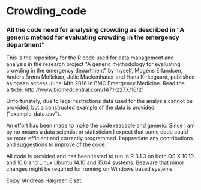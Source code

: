 # Crowding_code
### All the code need for analysing crowding as described in "A generic method for evaluating crowding in the emergency department"

This is the repository for the R code used for data management and analysis in the research project "A generic methodology for evaluating crowding in the emergency department" by myself, Mogens Erlandsen, Anders Brøns Møllekær, Julie Mackenhauer and Hans Kirkegaard, published as opsen access June 14th 2016 in BMC Emergency Medicine. Read the article: http://www.biomedcentral.com/1471-227X/16/21

Unfortunately, due to legal restrictions data used for the analysis cannot be provided, but a constructed example of the data is provided ("example_data.csv").

An effort has been made to make the code readable and generic. Since I am by no means a data scientist or statistician I expect that some code could be more efficient and correctly programmed. I appreciate any contributions and suggestions to improve of the code.

All code is provided and has been tested to run in R 3.1.3 on both OS X 10.10 and 10.6 and Linux Ubuntu 14.10 and 15.04 systems. Beaware that minor changes might be required for running on Windows based systems.

Enjoy
/Andreas Halgreen Eiset
